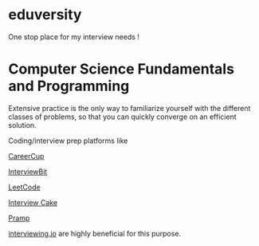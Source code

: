 # eduversity
One stop place for my interview needs !

# Computer Science Fundamentals and Programming

Extensive practice is the only way to familiarize yourself with the different classes of problems, so that you can quickly converge on an efficient solution.

Coding/interview prep platforms like 

[CareerCup](https://www.careercup.com/)

[InterviewBit](https://www.interviewbit.com/)

[LeetCode](www.leetcode.com)

[Interview Cake](https://www.interviewcake.com/)

[Pramp](www.pramp.com)

[interviewing.io](www.interviewing.io) are highly beneficial for this purpose.
